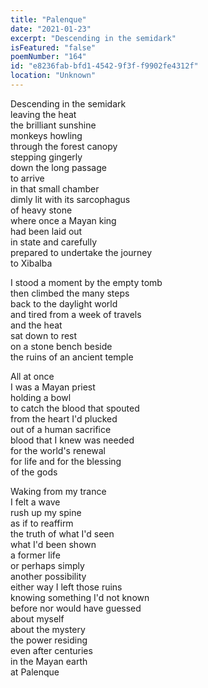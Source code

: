 ```yaml
---
title: "Palenque"
date: "2021-01-23"
excerpt: "Descending in the semidark"
isFeatured: "false"
poemNumber: "164"
id: "e8236fab-bfd1-4542-9f3f-f9902fe4312f"
location: "Unknown"
---
```


Descending in the semidark  
leaving the heat  
the brilliant sunshine  
monkeys howling  
through the forest canopy  
stepping gingerly  
down the long passage  
to arrive  
in that small chamber  
dimly lit with its sarcophagus  
of heavy stone  
where once a Mayan king  
had been laid out  
in state and carefully  
prepared to undertake the journey  
to Xibalba

I stood a moment by the empty tomb  
then climbed the many steps  
back to the daylight world  
and tired from a week of travels  
and the heat  
sat down to rest  
on a stone bench beside  
the ruins of an ancient temple

All at once  
I was a Mayan priest  
holding a bowl  
to catch the blood that spouted  
from the heart I'd plucked  
out of a human sacrifice  
blood that I knew was needed  
for the world's renewal  
for life and for the blessing  
of the gods

Waking from my trance  
I felt a wave  
rush up my spine  
as if to reaffirm  
the truth of what I'd seen  
what I'd been shown  
a former life  
or perhaps simply  
another possibility  
either way I left those ruins  
knowing something I'd not known  
before nor would have guessed  
about myself  
about the mystery  
the power residing  
even after centuries  
in the Mayan earth  
at Palenque
